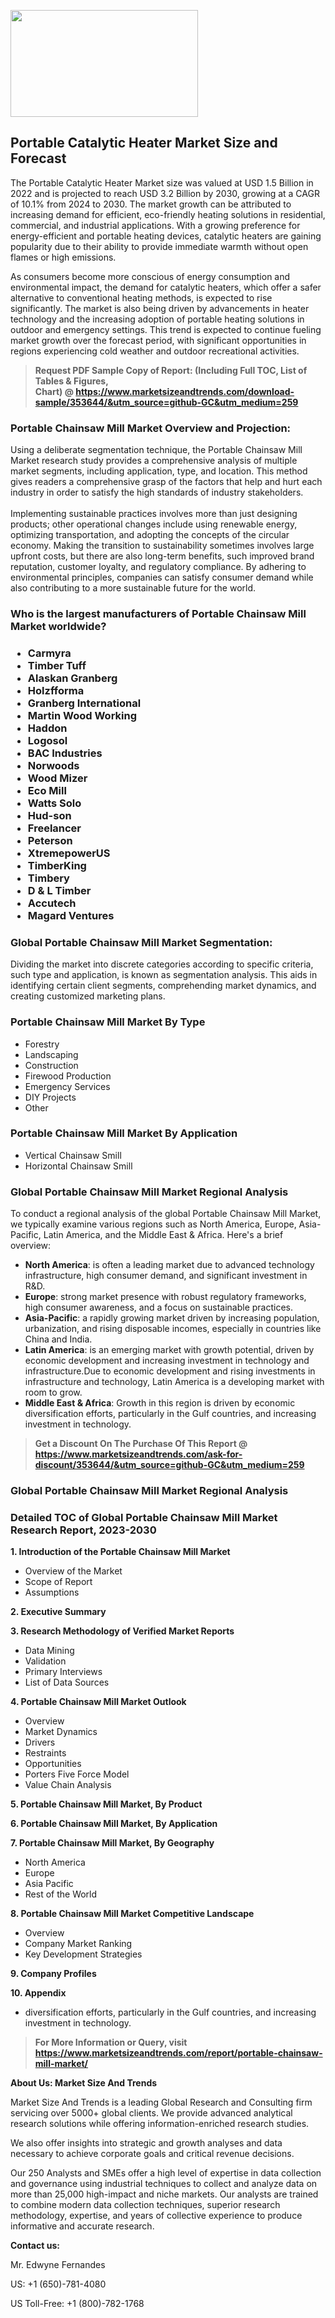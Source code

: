 <p><img class="alignnone size-medium wp-image-20088" src="https://ffe5etoiles.com/wp-content/uploads/2024/12/MST1-300x171.png" alt="" width="300" height="171" /></p><h2>Portable Catalytic Heater Market Size and Forecast</h2><p>The Portable Catalytic Heater Market size was valued at USD 1.5 Billion in 2022 and is projected to reach USD 3.2 Billion by 2030, growing at a CAGR of 10.1% from 2024 to 2030. The market growth can be attributed to increasing demand for efficient, eco-friendly heating solutions in residential, commercial, and industrial applications. With a growing preference for energy-efficient and portable heating devices, catalytic heaters are gaining popularity due to their ability to provide immediate warmth without open flames or high emissions.</p><p>As consumers become more conscious of energy consumption and environmental impact, the demand for catalytic heaters, which offer a safer alternative to conventional heating methods, is expected to rise significantly. The market is also being driven by advancements in heater technology and the increasing adoption of portable heating solutions in outdoor and emergency settings. This trend is expected to continue fueling market growth over the forecast period, with significant opportunities in regions experiencing cold weather and outdoor recreational activities.</p></p><blockquote id="" class=""><strong>Request PDF Sample Copy of Report: (Including Full TOC, List of Tables &amp; Figures, Chart)&nbsp;@&nbsp;<strong><a href="https://www.marketsizeandtrends.com/download-sample/353644/&utm_source=github-GC&utm_medium=259" target="_blank">https://www.marketsizeandtrends.com/download-sample/353644/&utm_source=github-GC&utm_medium=259</a></strong></strong></blockquote><h3 id="" class="">Portable Chainsaw Mill Market&nbsp;Overview and Projection:</h3><p id="" class="">Using a deliberate segmentation technique, the Portable Chainsaw Mill Market research study provides a comprehensive analysis of multiple market segments, including application, type, and location. This method gives readers a comprehensive grasp of the factors that help and hurt each industry in order to satisfy the high standards of industry stakeholders. <br /> <br />Implementing sustainable practices involves more than just designing products; other operational changes include using renewable energy, optimizing transportation, and adopting the concepts of the circular economy. Making the transition to sustainability sometimes involves large upfront costs, but there are also long-term benefits, such improved brand reputation, customer loyalty, and regulatory compliance. By adhering to environmental principles, companies can satisfy consumer demand while also contributing to a more sustainable future for the world.</p><h3 id="" class="">Who is the largest manufacturers of&nbsp;Portable Chainsaw Mill Market worldwide?</h3><h3 class=""><p><ul><li>Carmyra </li><li> Timber Tuff </li><li> Alaskan Granberg </li><li> Holzfforma </li><li> Granberg International </li><li> Martin Wood Working </li><li> Haddon </li><li> Logosol </li><li> BAC Industries </li><li> Norwoods </li><li> Wood Mizer </li><li> Eco Mill </li><li> Watts Solo </li><li> Hud-son </li><li> Freelancer </li><li> Peterson </li><li> XtremepowerUS </li><li> TimberKing </li><li> Timbery </li><li> D & L Timber </li><li> Accutech </li><li> Magard Ventures</li></ul></p></h3><h3 id="" class="">Global&nbsp;Portable Chainsaw Mill Market Segmentation:</h3><p id="" class="">Dividing the market into discrete categories according to specific criteria, such type and application, is known as segmentation analysis. This aids in identifying certain client segments, comprehending market dynamics, and creating customized marketing plans.</p><h3 id="" class="">Portable Chainsaw Mill Market&nbsp;By Type</h3><p><p><ul><li>Forestry</li><li> Landscaping</li><li> Construction</li><li> Firewood Production</li><li> Emergency Services</li><li> DIY Projects</li><li> Other</p></li></ul></p></p><h3 id="" class="">Portable Chainsaw Mill Market&nbsp;By Application</h3><p class=""><p><ul><li>Vertical Chainsaw Smill</li><li> Horizontal Chainsaw Smill</li></ul></p></p><h3 id="" class="">Global Portable Chainsaw Mill Market Regional Analysis</h3><p id="" class="">To conduct a regional analysis of the global Portable Chainsaw Mill Market, we typically examine various regions such as North America, Europe, Asia-Pacific, Latin America, and the Middle East &amp; Africa. Here's a brief overview:</p><ul><li><strong>North America</strong>: is often a leading market due to advanced technology infrastructure, high consumer demand, and significant investment in R&amp;D.</li><li><strong>Europe</strong>: strong market presence with robust regulatory frameworks, high consumer awareness, and a focus on sustainable practices.</li><li><strong>Asia-Pacific</strong>: a rapidly growing market driven by increasing population, urbanization, and rising disposable incomes, especially in countries like China and India.</li><li><strong>Latin America</strong>: is an emerging market with growth potential, driven by economic development and increasing investment in technology and infrastructure.Due to economic development and rising investments in infrastructure and technology, Latin America is a developing market with room to grow.</li><li><strong>Middle East &amp; Africa</strong>: Growth in this region is driven by economic diversification efforts, particularly in the Gulf countries, and increasing investment in technology.</li></ul><blockquote id="" class=""><strong>Get a Discount On The Purchase Of This Report @ <strong><a href="https://www.marketsizeandtrends.com/ask-for-discount/353644/&utm_source=github-GC&utm_medium=259" target="_blank">https://www.marketsizeandtrends.com/ask-for-discount/353644/&utm_source=github-GC&utm_medium=259</a></strong></strong></blockquote><h3 id="" class="">Global Portable Chainsaw Mill Market Regional Analysis</h3><h3 id="" class="">Detailed TOC of Global Portable Chainsaw Mill Market Research Report, 2023-2030</h3><p id="" class=""><strong>1. Introduction of the Portable Chainsaw Mill Market</strong></p><ul><li>Overview of the Market</li><li>Scope of Report</li><li>Assumptions</li></ul><p id="" class=""><strong>2. Executive Summary</strong></p><p id="" class=""><strong>3. Research Methodology of Verified Market Reports</strong></p><ul><li>Data Mining</li><li>Validation</li><li>Primary Interviews</li><li>List of Data Sources</li></ul><p id="" class=""><strong>4. Portable Chainsaw Mill Market Outlook</strong></p><ul><li>Overview</li><li>Market Dynamics</li><li>Drivers</li><li>Restraints</li><li>Opportunities</li><li>Porters Five Force Model</li><li>Value Chain Analysis</li></ul><p id="" class=""><strong>5. Portable Chainsaw Mill Market, By Product</strong></p><p id="" class=""><strong>6. Portable Chainsaw Mill Market, By Application</strong></p><p id="" class=""><strong>7. Portable Chainsaw Mill Market, By Geography</strong></p><ul><li>North America</li><li>Europe</li><li>Asia Pacific</li><li>Rest of the World</li></ul><p id="" class=""><strong>8. Portable Chainsaw Mill Market Competitive Landscape</strong></p><ul><li>Overview</li><li>Company Market Ranking</li><li>Key Development Strategies</li></ul><p id="" class=""><strong>9. Company Profiles</strong></p><p id="" class=""><strong>10. Appendix</strong></p><ul><li>diversification efforts, particularly in the Gulf countries, and increasing investment in technology.</li></ul><blockquote id="" class=""><strong>For More Information or Query, visit <strong><strong><a href="https://www.marketsizeandtrends.com/report/portable-chainsaw-mill-market/" target="_blank">https://www.marketsizeandtrends.com/report/portable-chainsaw-mill-market/</a></strong></strong></strong></blockquote><p id="" class=""><strong>About Us: Market Size And Trends</strong></p><p id="" class="">Market Size And Trends is a leading Global Research and Consulting firm servicing over 5000+ global clients. We provide advanced analytical research solutions while offering information-enriched research studies.</p><p id="" class="">We also offer insights into strategic and growth analyses and data necessary to achieve corporate goals and critical revenue decisions.</p><p id="" class="">Our 250 Analysts and SMEs offer a high level of expertise in data collection and governance using industrial techniques to collect and analyze data on more than 25,000 high-impact and niche markets. Our analysts are trained to combine modern data collection techniques, superior research methodology, expertise, and years of collective experience to produce informative and accurate research.</p><p id="" class=""><strong>Contact us:</strong></p><p id="" class="">Mr. Edwyne Fernandes</p><p id="" class="">US: +1 (650)-781-4080</p><p id="" class="">US Toll-Free: +1 (800)-782-1768</p>

